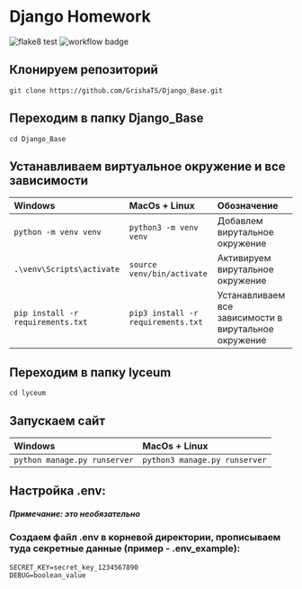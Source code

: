 # Django Homework
![flake8 test]( https://github.com/GrishaTS/Django_Base/actions/workflows/python-package.yml/badge.svg) 
![workflow badge](https://github.com/GrishaTS/Django_Base/actions/workflows/django.yml/badge.svg)

## Клонируем репозиторий
```commandline 
git clone https://github.com/GrishaTS/Django_Base.git
```

## Переходим в папку Django_Base
```commandline 
cd Django_Base
```

## Устанавливаем виртуальное окружение и все зависимости
| Windows | MacOs + Linux                            |Обозначение|
| :--------------- | :------------------------------ |:--------------- |
|`python -m venv venv`|`python3 -m venv venv`|Добавлем вирутальное окружение|
|`.\venv\Scripts\activate`|`source venv/bin/activate`| Активируем вирутальное окружение|
|`pip install -r requirements.txt`|`pip3 install -r requirements.txt`| Устанавливаем все зависимости в вирутальное окружение|

## Переходим в папку lyceum
```commandline 
cd lyceum
```

## Запускаем сайт
| Windows | MacOs + Linux                            |
| :--------------- | :------------------------------ |
|`python manage.py runserver`|`python3 manage.py runserver`|


## Настройка .env:
##### Примечание: это необязательно
### Создаем файл .env в корневой директории, прописываем туда секретные данные (пример - .env_example):
```commandline
SECRET_KEY=secret_key_1234567890
DEBUG=boolean_value
```
